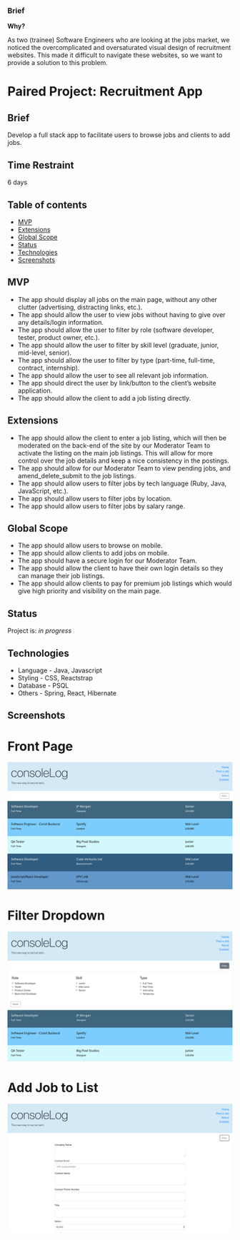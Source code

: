 ### Brief


**Why?**

As two (trainee) Software Engineers who are looking at the jobs market, we noticed the overcomplicated and oversaturated visual design of recruitment websites.
This made it difficult to navigate these websites, so we want to provide a solution to this problem.

# Paired Project: Recruitment App

## Brief
Develop a full stack app to facilitate users to browse jobs and clients to add jobs.

## Time Restraint
6 days

## Table of contents
* [MVP](#mvp)
* [Extensions](#extensions)
* [Global Scope](#global-scope)
* [Status](#status)
* [Technologies](#technologies)
* [Screenshots](#screenshots)

## MVP
 * The app should display all jobs on the main page, without any other clutter (advertising, distracting links, etc.).
 * The app should allow the user to view jobs without having to give over any details/login information.
 * The app should allow the user to filter by role (software developer, tester, product owner, etc.).
 * The app should allow the user to filter by skill level (graduate, junior, mid-level, senior).
 * The app should allow the user to filter by type (part-time, full-time, contract, internship).
 * The app should allow the user to see all relevant job information.
 * The app should direct the user by link/button to the client’s website application.
 * The app should allow the client to add a job listing directly.

## Extensions
 * The app should allow the client to enter a job listing, which will then be moderated on the back-end of the site by our     Moderator Team to activate the listing on the main job listings. This will allow for more control over the job details and keep a nice consistency in the postings.
 * The app should allow for our Moderator Team to view pending jobs, and amend_delete_submit to the job listings.
 * The app should allow users to filter jobs by tech language (Ruby, Java, JavaScript, etc.).
 * The app should allow users to filter jobs by location.
 * The app should allow users to filter jobs by salary range.
 
 ## Global Scope
  * The app should allow users to browse on mobile.
 * The app should allow clients to add jobs on mobile.
 * The app should have a secure login for our Moderator Team.
 * The app should allow the client to have their own login details so they can manage their job listings.
 * The app should allow clients to pay for premium job listings which would give high priority and visibility on the main page.

## Status
Project is: _in progress_

## Technologies
* Language - Java, Javascript
* Styling - CSS, Reactstrap
* Database - PSQL
* Others - Spring, React, Hibernate

## Screenshots
# Front Page
![](planning/images/image1.png)

# Filter Dropdown
![](planning/images/image2.png)

# Add Job to List
![](planning/images/image3.png)


